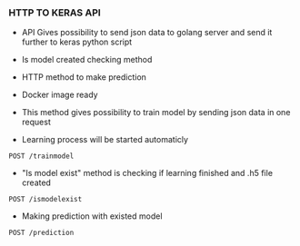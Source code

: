 ### HTTP TO KERAS API

- API Gives possibility to send json data to golang server and send it further to keras python script 
- Is model created checking method
- HTTP method to make prediction
- Docker image ready


- This method gives possibility to train model by sending json data in one request
- Learning process will be started automaticly
```
POST /trainmodel
```

- "Is model exist" method is checking if learning finished and .h5 file created 
```
POST /ismodelexist
```

- Making prediction with existed model
```
POST /prediction
```